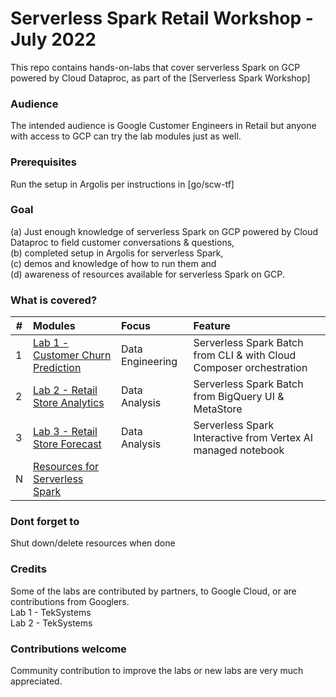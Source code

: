 # Serverless Spark Retail Workshop - July 2022

This repo contains hands-on-labs that cover serverless Spark on GCP powered by Cloud Dataproc, as part of the [Serverless Spark Workshop]

### Audience
The intended audience is Google Customer Engineers in Retail but anyone with access to GCP can try the lab modules just as well.

### Prerequisites
Run the setup in Argolis per instructions in [go/scw-tf]

### Goal
(a) Just enough knowledge of serverless Spark on GCP powered by Cloud Dataproc to field customer conversations & questions, <br>(b) completed setup in Argolis for serverless Spark,<br> (c) demos and knowledge of how to run them and <br>(d) awareness of resources available for serverless Spark on GCP.

### What is covered?
| # | Modules | Focus | Feature |
| -- | :--- | :-- | :-- |
| 1 | [Lab 1 - Customer Churn Prediction](lab-01/README.md) | Data Engineering | Serverless Spark Batch from CLI & with Cloud Composer orchestration|
| 2 | [Lab 2 - Retail Store Analytics](lab-02/README.md) | Data Analysis | Serverless Spark Batch from BigQuery UI & MetaStore |
| 3 | [Lab 3 - Retail Store Forecast](lab-03/README.md) | Data Analysis | Serverless Spark Interactive from Vertex AI managed notebook|
| N | [Resources for Serverless Spark](https://spark.apache.org/docs/latest/) |

### Dont forget to 
Shut down/delete resources when done

### Credits
Some of the labs are contributed by partners, to Google Cloud, or are contributions from Googlers.<br>
Lab 1 - TekSystems<br>
Lab 2 - TekSystems<br>


### Contributions welcome

Community contribution to improve the labs or new labs are very much appreciated.
